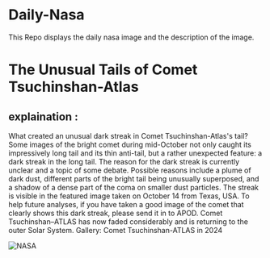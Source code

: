 # Daily-Nasa

This Repo displays the daily nasa image and the description of the image.

<!--NASA-->
# The Unusual Tails of Comet Tsuchinshan-Atlas
## explaination :

What created an unusual dark streak in Comet Tsuchinshan-Atlas's tail? Some images of the bright comet during mid-October not only caught its impressively long tail and its thin anti-tail, but a rather unexpected feature: a dark streak in the long tail. The reason for the dark streak is currently unclear and a topic of some debate.  Possible reasons include a plume of dark dust, different parts of the bright tail being unusually superposed, and a shadow of a dense part of the coma on smaller dust particles. The streak is visible in the featured image taken on October 14 from Texas, USA. To help future analyses, if you have taken a good image of the comet that clearly shows this dark streak, please send it in to APOD. Comet Tsuchinshan–ATLAS has now faded considerably and is returning to the outer Solar System.   Gallery: Comet Tsuchinshan-ATLAS in 2024

![NASA](https://apod.nasa.gov/apod/image/2411/CometDarkTail_Falls_960.jpg)
<!--/NASA-->